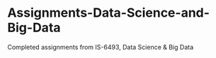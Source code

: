 # Assignments-Data-Science-and-Big-Data
Completed assignments from IS-6493, Data Science &amp; Big Data
